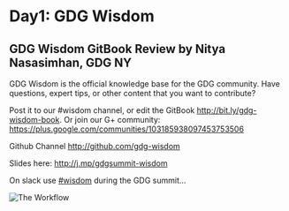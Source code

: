 # Day1: GDG Wisdom

## GDG Wisdom GitBook Review by Nitya Nasasimhan, GDG NY
GDG Wisdom is the official knowledge base for the GDG community. Have questions, expert tips, or other content that you want to contribute?

Post it to our #wisdom channel, or edit the
GitBook http://bit.ly/gdg-wisdom-book. Or join our G+ community: https://plus.google.com/communities/103185938097453753506

Github Channel http://github.com/gdg-wisdom

Slides here: http://j.mp/gdgsummit-wisdom

On slack use [#wisdom](https://gdgsummit.slack.com/messages/wisdom/) during the GDG summit...

![The Workflow](https://trello-attachments.s3.amazonaws.com/55649fd6d7ac620718b28623/2592x1944/1ddd2731543fd025beee9b0f0913bb5c/trello-479489658.jpg.jpeg)
